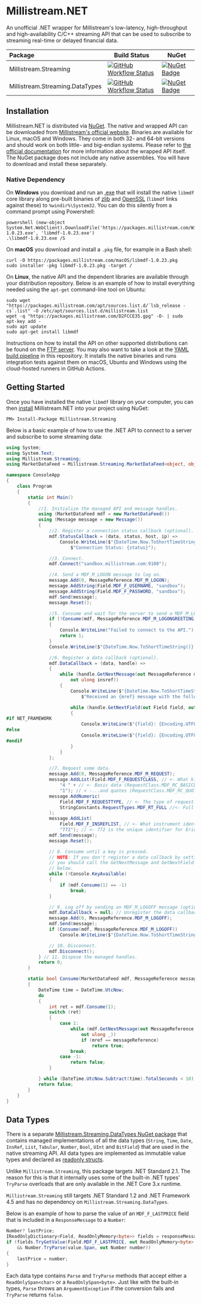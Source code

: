 # Millistream.NET

An unofficial .NET wrapper for Millistream's low-latency, high-throughput and high-availability C/C++ streaming API that can be used to subscribe to streaming real-time or delayed financial data.

| Package | Build Status | NuGet  |
| :------------ |-------------| -------------|
| Millistream.Streaming | [![GitHub Workflow Status](https://img.shields.io/github/workflow/status/mgnsm/Millistream.NET/Millistream.Streaming?label=GitHub%20Actions&logo=GitHub)](https://github.com/mgnsm/Millistream.NET/actions?query=workflow%3AMillistream.Streaming) | [![NuGet Badge](https://img.shields.io/nuget/v/Millistream.Streaming.svg)](http://www.nuget.org/packages/Millistream.Streaming/) |
| Millistream.Streaming.DataTypes | [![GitHub Workflow Status](https://img.shields.io/github/workflow/status/mgnsm/Millistream.NET/Millistream.Streaming.DataTypes?label=GitHub%20Actions&logo=GitHub)](https://github.com/mgnsm/Millistream.NET/actions?query=workflow%3AMillistream.Streaming.DataTypes) | [![NuGet Badge](https://img.shields.io/nuget/v/Millistream.Streaming.DataTypes.svg)](http://www.nuget.org/packages/Millistream.Streaming.DataTypes/) |

## Installation
Millistream.NET is distributed via [NuGet](https://www.nuget.org/packages/Millistream.Streaming). The native and wrapped API can be downloaded from [Millistream's official website](https://packages.millistream.com/). Binaries are available for Linux, macOS and Windows. They come in both 32- and 64-bit versions and should work on both little- and big-endian systems. Please refer to [the official documentation](https://bit.ly/2LOYjkT) for more information about the wrapped API itself. The NuGet package does not include any native assemblies. You will have to download and install these separately.
### Native Dependency
On **Windows** you download and run an [.exe](https://packages.millistream.com/Windows/libmdf-1.0.23.exe) that will install the native `libmdf` core library along pre-built binaries of [zlib](http://zlib.net) and [OpenSSL](http://openssl.org/) (`libmdf` links against these) to `%windir%\System32`. You can do this silently from a command prompt using Powershell:

    powershell (new-object System.Net.WebClient).DownloadFile('https://packages.millistream.com/Windows/libmdf-1.0.23.exe', 'libmdf-1.0.23.exe')
    .\libmdf-1.0.23.exe /S

On **macOS** you download and install a `.pkg` file, for example in a Bash shell:

    curl -O https://packages.millistream.com/macOS/libmdf-1.0.23.pkg 
    sudo installer -pkg libmdf-1.0.23.pkg -target /

On **Linux**, the native API and the dependent libraries are available through your distribution repository. Below is an example of how to install everything needed using the `apt-get` command-line tool on Ubuntu:

    sudo wget "https://packages.millistream.com/apt/sources.list.d/`lsb_release -cs`.list" -O /etc/apt/sources.list.d/millistream.list 
    wget -q "https://packages.millistream.com/D2FCCE35.gpg" -O- | sudo apt-key add - 
    sudo apt update
    sudo apt-get install libmdf

Instructions on how to install the API on other supported distributions can be found on the [FTP server](https://bit.ly/2wD2omK). You may also want to take a look at the [YAML build pipeline](.github/workflows/millistream.streaming.yml) in this repository. It installs the native binaries and runs integration tests against them on macOS, Ubuntu and Windows using the cloud-hosted runners in GitHub Actions.
## Getting Started
Once you have installed the native `libmdf` library on your computer, you can then [install](https://docs.microsoft.com/en-us/nuget/consume-packages/ways-to-install-a-package) Millistream.NET into your project using NuGet:

    PM> Install-Package Millistream.Streaming

Below is a basic example of how to use the .NET API to connect to a server and subscribe to some streaming data:

```cs
using System;
using System.Text;
using Millistream.Streaming;
using MarketDataFeed = Millistream.Streaming.MarketDataFeed<object, object>;

namespace ConsoleApp
{
    class Program
    {
        static int Main()
        {
            //1. Initialize the managed API and message handles.
            using (MarketDataFeed mdf = new MarketDataFeed())
            using (Message message = new Message())
            {
                //2. Register a connection status callback (optional).
                mdf.StatusCallback = (data, status, host, ip) =>
                    Console.WriteLine($"{DateTime.Now.ToShortTimeString()} - " +
                        $"Connection Status: {status}");

                //3. Connect.
                mdf.Connect("sandbox.millistream.com:9100");

                //4. Send a MDF_M_LOGON message to log on.
                message.Add(0, MessageReference.MDF_M_LOGON);
                message.AddString(Field.MDF_F_USERNAME, "sandbox");
                message.AddString(Field.MDF_F_PASSWORD, "sandbox");
                mdf.Send(message);
                message.Reset();

                //5. Consume and wait for the server to send a MDF_M_LOGONGREETING message.
                if (!Consume(mdf, MessageReference.MDF_M_LOGONGREETING))
                {
                    Console.WriteLine("Failed to connect to the API.");
                    return 1;
                }
                Console.WriteLine($"{DateTime.Now.ToShortTimeString()} - Logged in");

                //6. Register a data callback (optional).
                mdf.DataCallback = (data, handle) =>
                {
                    while (handle.GetNextMessage(out MessageReference mref, out MessageClasses mclass,
                        out ulong insref))
                    {
                        Console.WriteLine($"{DateTime.Now.ToShortTimeString()} - " +
                            $"Received an {mref} message with the following fields:");

                        while (handle.GetNextField(out Field field, out ReadOnlySpan<byte> value))
                        {
#if NET_FRAMEWORK
                            Console.WriteLine($"{field}: {Encoding.UTF8.GetString(value.ToArray())}");
#else
                            Console.WriteLine($"{field}: {Encoding.UTF8.GetString(value)}");
#endif
                        }
                    }
                };

                //7. Request some data.
                message.Add(0, MessageReference.MDF_M_REQUEST);
                message.AddList(Field.MDF_F_REQUESTCLASS, // <- What kind of data to request.
                    "4 " + // <- Basic data (RequestClass.MDF_RC_BASICDATA) ...
                    "1"); // < -...and quotes (RequestClass.MDF_RC_QUOTE) in this case.
                message.AddNumeric(
                    Field.MDF_F_REQUESTTYPE, // <- The type of request.
                    StringConstants.RequestTypes.MDF_RT_FULL //<- Full (image+streaming) in this case.
                );
                message.AddList(
                    Field.MDF_F_INSREFLIST, // <- What instrument identifier(s) the request is for.
                    "772"); // <- 772 is the unique identifier for Ericsson B.
                mdf.Send(message);
                message.Reset();

                // 8. Consume until a key is pressed.
                // NOTE: If you don't register a data callback by setting the DataCallback property, 
                // you should call the GetNextMessage and GetNextField methods after calling Consume
                // below.
                while (!Console.KeyAvailable)
                {
                    if (mdf.Consume(1) == -1)
                        break;
                }

                // 9. Log off by sending an MDF_M_LOGOFF message (optional).
                mdf.DataCallback = null; // Unregister the data callback before logging out.
                message.Add(0, MessageReference.MDF_M_LOGOFF);
                mdf.Send(message);
                if (Consume(mdf, MessageReference.MDF_M_LOGOFF))
                    Console.WriteLine($"{DateTime.Now.ToShortTimeString()} - Logged out");

                // 10. Disconnect.
                mdf.Disconnect();
            } // 11. Dispose the managed handles.
            return 0;
        }

        static bool Consume(MarketDataFeed mdf, MessageReference messageReference)
        {
            DateTime time = DateTime.UtcNow;
            do
            {
                int ret = mdf.Consume(1);
                switch (ret)
                {
                    case 1:
                        while (mdf.GetNextMessage(out MessageReference mref, out MessageClasses _,
                            out ulong _))
                            if (mref == messageReference)
                                return true;
                        break;
                    case -1:
                        return false;
                }

            } while (DateTime.UtcNow.Subtract(time).TotalSeconds < 10);
            return false;
        }
    }
}
```
## Data Types
There is a separate [Millistream.Streaming.DataTypes NuGet package](http://www.nuget.org/packages/Millistream.Streaming.DataTypes/) that contains managed implementations of all the data types (`String`, `Time`, `Date`, `InsRef`, `List`, `Tabular`, `Number`, `Bool`, `UInt` and `BitField`) that are used in the native streaming API. All data types are implemented as immutable value types and declared as [readonly structs](https://docs.microsoft.com/en-us/dotnet/csharp/language-reference/builtin-types/struct#readonly-struct).

Unlike `Millistream.Streaming`, this package targets .NET Standard 2.1. The reason for this is that it internally uses some of the built-in .NET types' `TryParse` overloads that are only available in the .NET Core 3.x runtime. 

`Millistream.Streaming` still targets .NET Standard 1.2 and .NET Framework 4.5 and has no dependency on `Millistream.Streaming.DataTypes`.

Below is an example of how to parse the value of an `MDF_F_LASTPRICE` field that is included in a `ResponseMessage` to a `Number`:

```cs
Number? lastPrice;
IReadOnlyDictionary<Field, ReadOnlyMemory<byte>> fields = responseMessage.Fields;
if (fields.TryGetValue(Field.MDF_F_LASTPRICE, out ReadOnlyMemory<byte> value)
    && Number.TryParse(value.Span, out Number number))
{
    lastPrice = number;
}
```

Each data type contains `Parse` and `TryParse` methods that accept either a `ReadOnlySpan<char>` or a `ReadOnlySpan<byte>`. Just like with the built-in types, `Parse` throws an `ArgumentException` if the conversion fails and `TryParse` returns `false`.